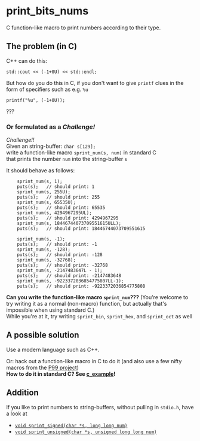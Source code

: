# print_bits_nums
C function-like macro to print numbers according to their type.

## The problem (in C)

C++ can do this:
```
std::cout << (-1+0U) << std::endl;
```

But how do you do this in C, if you don't want to give `printf` clues in the form of specifiers such as e.g. `%u`
```
printf("%u", (-1+0U));
```
???

### Or formulated as a *Challenge!*

*Challenge!!*  
Given an string-buffer: `char s[129];`  
write a function-like macro `sprint_num(s, num)` in standard C  
that prints the number `num` into the string-buffer `s`

It should behave as follows:
```
    sprint_num(s, 1);
    puts(s);   // should print: 1
    sprint_num(s, 255U);
    puts(s);   // should print: 255    
    sprint_num(s, 65535U);
    puts(s);   // should print: 65535
    sprint_num(s, 4294967295UL);
    puts(s);   // should print: 4294967295
    sprint_num(s, 18446744073709551615ULL);
    puts(s);   // should print: 18446744073709551615

    sprint_num(s, -1);
    puts(s);   // should print: -1
    sprint_num(s, -128);
    puts(s);   // should print: -128
    sprint_num(s, -32768);
    puts(s);   // should print: -32768
    sprint_num(s, -2147483647L - 1);
    puts(s);   // should print: -2147483648
    sprint_num(s, -9223372036854775807LL-1);
    puts(s);   // should print: -9223372036854775808

```

**Can you write the function-like macro `sprint_num`???** (You're welcome to try writing it as a normal (non-macro) function, but actually that's impossible when using standard C.)  
While you're at it, try writing `sprint_bin`, `sprint_hex`, and `sprint_oct` as well

## A possible solution

Use a modern language such as C++.

Or: hack out a function-like macro in C to do it 
(and also use a few nifty macros from the [P99 project](http://p99.gforge.inria.fr/))  
**How to do it in standard C? See [c_example](https://github.com/ajneu/print_bits_nums/tree/master/c_example)!**

## Addition

If you like to print numbers to string-buffers, without pulling in `stdio.h`, have a look at
* [`void sprint_signed(char *s, long long num)`](https://github.com/ajneu/print_bits_nums/blob/master/c_example/src/print_bits.c#L70)
* [`void sprint_unsigned(char *s, unsigned long long num)`](https://github.com/ajneu/print_bits_nums/blob/master/c_example/src/print_bits.c#L81)
